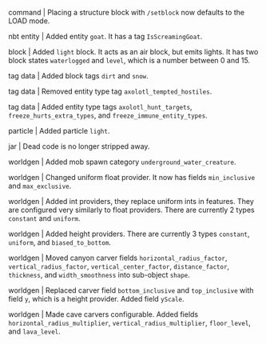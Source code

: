 command | Placing a structure block with `/setblock` now defaults to the LOAD mode.

nbt entity | Added entity `goat`. It has a tag `IsScreamingGoat`.

block | Added `light` block. It acts as an air block, but emits lights. It has two block states `waterlogged` and `level`, which is a number between 0 and 15.

tag data | Added block tags `dirt` and `snow`.

tag data | Removed entity type tag `axolotl_tempted_hostiles`.

tag data | Added entity type tags `axolotl_hunt_targets`, `freeze_hurts_extra_types`, and `freeze_immune_entity_types`.

particle | Added particle `light`.

jar | Dead code is no longer stripped away.

worldgen | Added mob spawn category `underground_water_creature`.

worldgen | Changed uniform float provider. It now has fields `min_inclusive` and `max_exclusive`.

worldgen | Added int providers, they replace uniform ints in features. They are configured very similarly to float providers. There are currently 2 types `constant` and `uniform`.

worldgen | Added height providers. There are currently 3 types `constant`, `uniform`, and `biased_to_bottom`.

worldgen | Moved canyon carver fields `horizontal_radius_factor`, `vertical_radius_factor`, `vertical_center_factor`, `distance_factor`, `thickness`, and `width_smoothness` into sub-object `shape`.

worldgen | Replaced carver field `bottom_inclusive` and `top_inclusive` with field `y`, which is a height provider. Added field `yScale`.

worldgen | Made cave carvers configurable. Added fields `horizontal_radius_multiplier`, `vertical_radius_multiplier`, `floor_level`, and `lava_level`.

